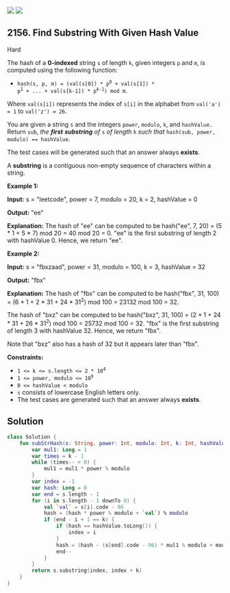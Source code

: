 [![](https://img.shields.io/github/stars/javadev/LeetCode-in-Kotlin?label=Stars&style=flat-square)](https://github.com/javadev/LeetCode-in-Kotlin)
[![](https://img.shields.io/github/forks/javadev/LeetCode-in-Kotlin?label=Fork%20me%20on%20GitHub%20&style=flat-square)](https://github.com/javadev/LeetCode-in-Kotlin/fork)

## 2156\. Find Substring With Given Hash Value

Hard

The hash of a **0-indexed** string `s` of length `k`, given integers `p` and `m`, is computed using the following function:

*   <code>hash(s, p, m) = (val(s[0]) * p<sup>0</sup> + val(s[1]) * p<sup>1</sup> + ... + val(s[k-1]) * p<sup>k-1</sup>) mod m</code>.

Where `val(s[i])` represents the index of `s[i]` in the alphabet from `val('a') = 1` to `val('z') = 26`.

You are given a string `s` and the integers `power`, `modulo`, `k`, and `hashValue.` Return `sub`, _the **first** **substring** of_ `s` _of length_ `k` _such that_ `hash(sub, power, modulo) == hashValue`.

The test cases will be generated such that an answer always **exists**.

A **substring** is a contiguous non-empty sequence of characters within a string.

**Example 1:**

**Input:** s = "leetcode", power = 7, modulo = 20, k = 2, hashValue = 0

**Output:** "ee"

**Explanation:** The hash of "ee" can be computed to be hash("ee", 7, 20) = (5 \* 1 + 5 \* 7) mod 20 = 40 mod 20 = 0. "ee" is the first substring of length 2 with hashValue 0. Hence, we return "ee".

**Example 2:**

**Input:** s = "fbxzaad", power = 31, modulo = 100, k = 3, hashValue = 32

**Output:** "fbx"

**Explanation:** The hash of "fbx" can be computed to be hash("fbx", 31, 100) = (6 \* 1 + 2 \* 31 + 24 \* 31<sup>2</sup>) mod 100 = 23132 mod 100 = 32. 

The hash of "bxz" can be computed to be hash("bxz", 31, 100) = (2 \* 1 + 24 \* 31 + 26 \* 31<sup>2</sup>) mod 100 = 25732 mod 100 = 32. "fbx" is the first substring of length 3 with hashValue 32. Hence, we return "fbx". 

Note that "bxz" also has a hash of 32 but it appears later than "fbx".

**Constraints:**

*   <code>1 <= k <= s.length <= 2 * 10<sup>4</sup></code>
*   <code>1 <= power, modulo <= 10<sup>9</sup></code>
*   `0 <= hashValue < modulo`
*   `s` consists of lowercase English letters only.
*   The test cases are generated such that an answer always **exists**.

## Solution

```kotlin
class Solution {
    fun subStrHash(s: String, power: Int, modulo: Int, k: Int, hashValue: Int): String {
        var mul1: Long = 1
        var times = k - 1
        while (times-- > 0) {
            mul1 = mul1 * power % modulo
        }
        var index = -1
        var hash: Long = 0
        var end = s.length - 1
        for (i in s.length - 1 downTo 0) {
            val `val` = s[i].code - 96
            hash = (hash * power % modulo + `val`) % modulo
            if (end - i + 1 == k) {
                if (hash == hashValue.toLong()) {
                    index = i
                }
                hash = (hash - (s[end].code - 96) * mul1 % modulo + modulo) % modulo
                end--
            }
        }
        return s.substring(index, index + k)
    }
}
```